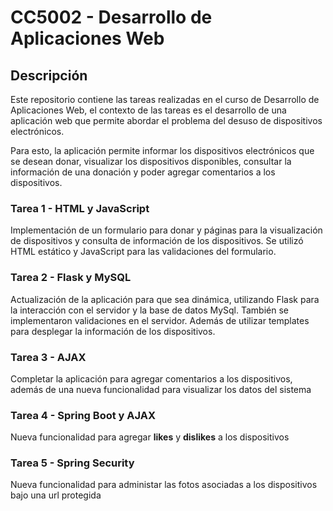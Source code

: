 # CC5002 - Desarrollo de Aplicaciones Web

## Descripción

Este repositorio contiene las tareas realizadas en el curso de Desarrollo de
Aplicaciones Web, el contexto de las tareas es el desarrollo de una aplicación
web que permite abordar el problema del desuso de dispositivos electrónicos.

Para esto, la aplicación permite informar los dispositivos electrónicos que se
desean donar, visualizar los dispositivos disponibles, consultar la información
de una donación y poder agregar comentarios a los dispositivos.

### Tarea 1 - HTML y JavaScript

Implementación de un formulario para donar y páginas para la visualización de
dispositivos y consulta de información de los dispositivos. Se utilizó HTML
estático y JavaScript para las validaciones del formulario.

### Tarea 2 - Flask y MySQL

Actualización de la aplicación para que sea dinámica, utilizando Flask para la
interacción con el servidor y la base de datos MySql. También se implementaron
validaciones en el servidor. Además de utilizar templates para desplegar la
información de los dispositivos.

### Tarea 3 - AJAX

Completar la aplicación para agregar comentarios a los dispositivos, además de
una nueva funcionalidad para visualizar los datos del sistema

### Tarea 4 - Spring Boot y AJAX

Nueva funcionalidad para agregar **likes** y **dislikes** a los dispositivos

### Tarea 5 - Spring Security

Nueva funcionalidad para administar las fotos asociadas a los dispositivos bajo
una url protegida
